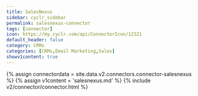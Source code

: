 ```yaml
---
title: SalesNexus
sidebar: cyclr_sidebar
permalink: salesnexus-connector
tags: [connector]
icon: https://my.cyclr.com/api/ConnectorIcon/12321
default_header: false
category: CRMs
categories: [CRMs,Email Marketing,Sales]
showv1content: true
---
```

{% assign connectordata = site.data.v2.connectors.connector-salesnexus %}
{% assign v1content = 'salesnexus.md' %}
{% include v2/connector/connector.html %}	